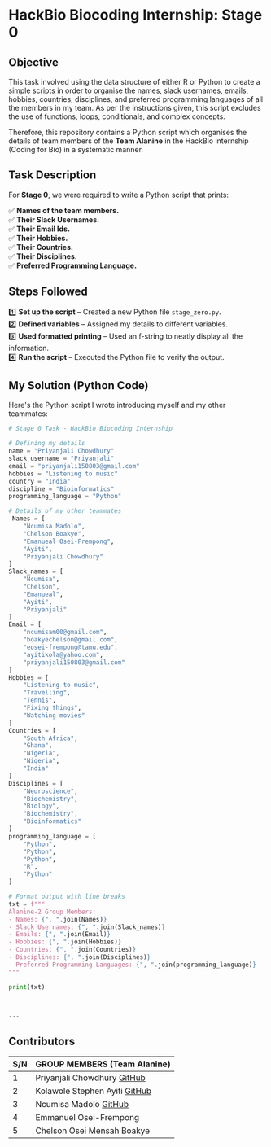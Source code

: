 # HackBio Biocoding Internship: Stage 0  

## Objective
This task involved using the data structure of either R or Python to create a simple scripts in order to organise the names, slack usernames, emails, hobbies, countries, disciplines, and preferred programming languages of all the members in my team. As per the instructions given, this script excludes the use of functions, loops, conditionals, and complex concepts.

Therefore, this repository contains a Python script which organises the details of team members of the **Team Alanine** in the HackBio internship (Coding for Bio) in a systematic manner. 

## Task Description  
For **Stage 0**, we were required to write a Python script that prints:  

✅ **Names of the team members.**  
✅ **Their Slack Usernames.**  
✅ **Their Email Ids.**  
✅ **Their Hobbies.**  
✅ **Their Countries.**  
✅ **Their Disciplines.**  
✅ **Preferred Programming Language.**

## Steps Followed  
1️⃣ **Set up the script** – Created a new Python file `stage_zero.py`.  
2️⃣ **Defined variables** – Assigned my details to different variables.  
3️⃣ **Used formatted printing** – Used an f-string to neatly display all the information.  
4️⃣ **Run the script** – Executed the Python file to verify the output.  

## My Solution (Python Code)  
Here's the Python script I wrote introducing myself and my other teammates:  

```python
# Stage 0 Task - HackBio Biocoding Internship

# Defining my details
name = "Priyanjali Chowdhury"
slack_username = "Priyanjali"
email = "priyanjali150803@gmail.com"
hobbies = "Listening to music"
country = "India"
discipline = "Bioinformatics"
programming_language = "Python"

# Details of my other teammates
 Names = [
    "Ncumisa Madolo",
    "Chelson Boakye",
    "Emanueal Osei-Frempong",
    "Ayiti",
    "Priyanjali Chowdhury"
]
Slack_names = [
    "Ncumisa",
    "Chelson",
    "Emanueal",
    "Ayiti",
    "Priyanjali"
]
Email = [
    "ncumisam00@gmail.com",
    "boakyechelson@gmail.com",
    "eosei-frempong@tamu.edu",
    "ayitikola@yahoo.com",
    "priyanjali150803@gmail.com"
]
Hobbies = [
    "Listening to music",
    "Travelling",
    "Tennis",
    "Fixing things",
    "Watching movies"
]
Countries = [
    "South Africa",
    "Ghana",
    "Nigeria",
    "Nigeria",
    "India"
]
Disciplines = [
    "Neuroscience",
    "Biochemistry",
    "Biology",
    "Biochemistry",
    "Bioinformatics"
]
programming_language = [
    "Python",
    "Python",
    "Python",
    "R",
    "Python"
]

# Format output with line breaks
txt = f"""
Alanine-2 Group Members:
- Names: {", ".join(Names)}
- Slack Usernames: {", ".join(Slack_names)}
- Emails: {", ".join(Email)}
- Hobbies: {", ".join(Hobbies)}
- Countries: {", ".join(Countries)}
- Disciplines: {", ".join(Disciplines)}
- Preferred Programming Languages: {", ".join(programming_language)}
"""

print(txt)



---
```

## Contributors
| S/N | GROUP MEMBERS (Team Alanine)                                                                                                                   |
|-----|-------------------------------------------------------------------------------------------------------------------------------------|
| 1   | Priyanjali Chowdhury  [GitHub](https://github.com/reeshho/Hackbio-biocoding-internship/tree/main)           |
| 2   | Kolawole Stephen Ayiti  [GitHub](https://github.com/ifoundmercy/HackBio)                     |
| 3   | Ncumisa Madolo [GitHub](https://github.com/ncumi-m/Hackbio-Internship/tree/main)             |
| 4   | Emmanuel Osei-Frempong              |
| 5   | Chelson Osei Mensah Boakye    |
